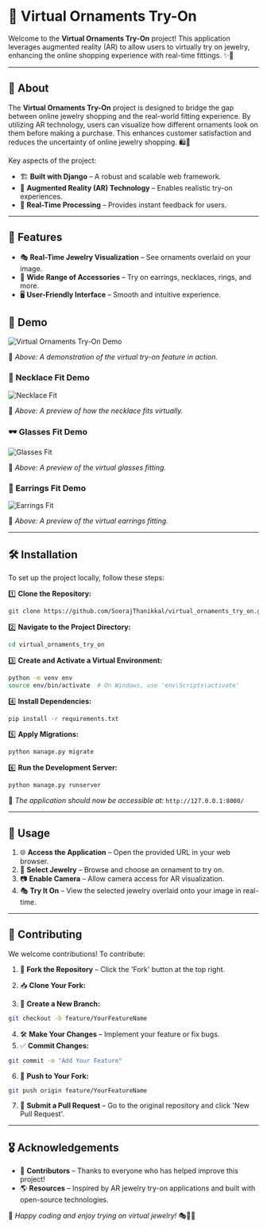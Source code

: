 # 💎 Virtual Ornaments Try-On

Welcome to the **Virtual Ornaments Try-On** project! This application leverages augmented reality (AR) to allow users to virtually try on jewelry, enhancing the online shopping experience with real-time fittings. ✨💍

---

## 📖 About

The **Virtual Ornaments Try-On** project is designed to bridge the gap between online jewelry shopping and the real-world fitting experience. By utilizing AR technology, users can visualize how different ornaments look on them before making a purchase. This enhances customer satisfaction and reduces the uncertainty of online jewelry shopping. 🛍️📸

Key aspects of the project:
- 🏗 **Built with Django** – A robust and scalable web framework.
- 🎨 **Augmented Reality (AR) Technology** – Enables realistic try-on experiences.
- 🔄 **Real-Time Processing** – Provides instant feedback for users.

---

## 🚀 Features

- 🎭 **Real-Time Jewelry Visualization** – See ornaments overlaid on your image.
- 💎 **Wide Range of Accessories** – Try on earrings, necklaces, rings, and more.
- 🖥️ **User-Friendly Interface** – Smooth and intuitive experience.

## 🎥 Demo

![Virtual Ornaments Try-On Demo](media/demo.gif)

📌 *Above: A demonstration of the virtual try-on feature in action.*

### 📸 Necklace Fit Demo

![Necklace Fit](media/result_36afcd43-cab4-42f1-b2cf-e90bbf81fcf6.jpg)

📌 *Above: A preview of how the necklace fits virtually.*

### 🕶️ Glasses Fit Demo

![Glasses Fit](media/result_5bf2fe41-5d74-4c8a-9247-85e0122b9185.jpg)

📌 *Above: A preview of the virtual glasses fitting.*

### 💎 Earrings Fit Demo

![Earrings Fit](media/result_165de35d-e485-43f0-bbde-3574374e69eb.jpg)

📌 *Above: A preview of the virtual earrings fitting.*

---

## 🛠️ Installation

To set up the project locally, follow these steps:

1️⃣ **Clone the Repository:**

```bash
git clone https://github.com/SoorajThanikkal/virtual_ornaments_try_on.git
```

2️⃣ **Navigate to the Project Directory:**

```bash
cd virtual_ornaments_try_on
```

3️⃣ **Create and Activate a Virtual Environment:**

```bash
python -m venv env
source env/bin/activate  # On Windows, use 'env\Scripts\activate'
```

4️⃣ **Install Dependencies:**

```bash
pip install -r requirements.txt
```

5️⃣ **Apply Migrations:**

```bash
python manage.py migrate
```

6️⃣ **Run the Development Server:**

```bash
python manage.py runserver
```

🔗 *The application should now be accessible at:* `http://127.0.0.1:8000/`

---

## 📝 Usage

1. 🌐 **Access the Application** – Open the provided URL in your web browser.
2. 💍 **Select Jewelry** – Browse and choose an ornament to try on.
3. 📷 **Enable Camera** – Allow camera access for AR visualization.
4. 🎭 **Try It On** – View the selected jewelry overlaid onto your image in real-time.

---

## 🤝 Contributing

We welcome contributions! To contribute:

1. 🍴 **Fork the Repository** – Click the 'Fork' button at the top right.
2. 📥 **Clone Your Fork:**


3. 🌿 **Create a New Branch:**

```bash
git checkout -b feature/YourFeatureName
```

4. 🛠️ **Make Your Changes** – Implement your feature or fix bugs.
5. ✅ **Commit Changes:**

```bash
git commit -m "Add Your Feature"
```

6. 🚀 **Push to Your Fork:**

```bash
git push origin feature/YourFeatureName
```

7. 🔄 **Submit a Pull Request** – Go to the original repository and click 'New Pull Request'.

---



## 🎖️ Acknowledgements

- 👏 **Contributors** – Thanks to everyone who has helped improve this project!
- 🌎 **Resources** – Inspired by AR jewelry try-on applications and built with open-source technologies.

💙 *Happy coding and enjoy trying on virtual jewelry!* 🎭💍✨

